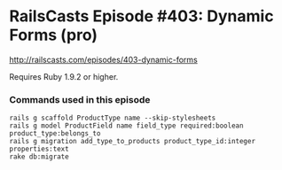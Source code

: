 # RailsCasts Episode #403: Dynamic Forms (pro)

http://railscasts.com/episodes/403-dynamic-forms

Requires Ruby 1.9.2 or higher.


### Commands used in this episode

```
rails g scaffold ProductType name --skip-stylesheets
rails g model ProductField name field_type required:boolean product_type:belongs_to
rails g migration add_type_to_products product_type_id:integer properties:text
rake db:migrate
```
